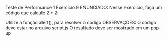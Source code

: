 Teste de Performance 1
Exercício 9
ENUNCIADO:
Nesse exercício, faça um código que calcule 2 + 2:

Utilize a função alert(), para resolver o código
OBSERVAÇÕES:
O código deve estar no arquivo script.js
O resultado deve ser mostrado em um pop-up
